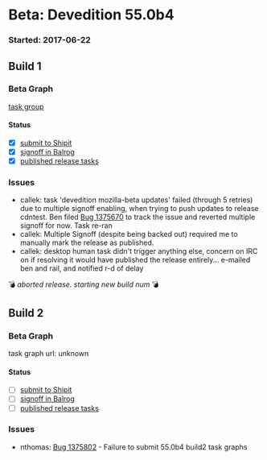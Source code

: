 # Beta: Devedition 55.0b4

### Started: 2017-06-22

## Build 1

### Beta Graph
[task group](https://tools.taskcluster.net/push-inspector/#/XXLNDFv7SZSWlY7PcYwLcw)


#### Status
- [x] [submit to Shipit](https://wiki.mozilla.org/Release:Release_Automation_on_Mercurial:Starting_a_Release#Submit_to_Ship_It)
- [x] [signoff in Balrog](../how-tos/relpro.md#3-signoffs)
- [x] [published release tasks](../how-tos/relpro.md#4-publish-release)

### Issues
- callek: task 'devedition mozilla-beta updates' failed (through 5 retries) due to multiple signoff enabling, when trying to push updates to release cdntest. Ben filed [Bug 1375670](https://bugzil.la/1375670) to track the issue and reverted multiple signoff for now. Task re-ran
- callek: Multiple Signoff (despite being backed out) required me to manually mark the release as published.
- callek: desktop human task didn't trigger anything else, concern on IRC on if resolving it would have published the release entirely... e-mailed ben and rail, and notified r-d of delay

:bomb: _aborted release. starting new build num_ :bomb:

## Build 2

### Beta Graph
task graph url: unknown


#### Status
- [ ] [submit to Shipit](https://wiki.mozilla.org/Release:Release_Automation_on_Mercurial:Starting_a_Release#Submit_to_Ship_It)
- [ ] [signoff in Balrog](../how-tos/relpro.md#3-signoffs)
- [ ] [published release tasks](../how-tos/relpro.md#4-publish-release)

### Issues
- nthomas: [Bug 1375802](https://bugzil.la/1375802) - Failure to submit 55.0b4 build2 task graphs


